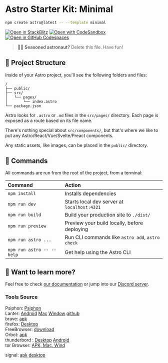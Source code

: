 # Astro Starter Kit: Minimal

```sh
npm create astro@latest -- --template minimal
```

[![Open in StackBlitz](https://developer.stackblitz.com/img/open_in_stackblitz.svg)](https://stackblitz.com/github/withastro/astro/tree/latest/examples/minimal)
[![Open with CodeSandbox](https://assets.codesandbox.io/github/button-edit-lime.svg)](https://codesandbox.io/p/sandbox/github/withastro/astro/tree/latest/examples/minimal)
[![Open in GitHub Codespaces](https://github.com/codespaces/badge.svg)](https://codespaces.new/withastro/astro?devcontainer_path=.devcontainer/minimal/devcontainer.json)

> 🧑‍🚀 **Seasoned astronaut?** Delete this file. Have fun!

## 🚀 Project Structure

Inside of your Astro project, you'll see the following folders and files:

```text
/
├── public/
├── src/
│   └── pages/
│       └── index.astro
└── package.json
```

Astro looks for `.astro` or `.md` files in the `src/pages/` directory. Each page is exposed as a route based on its file name.

There's nothing special about `src/components/`, but that's where we like to put any Astro/React/Vue/Svelte/Preact components.

Any static assets, like images, can be placed in the `public/` directory.

## 🧞 Commands

All commands are run from the root of the project, from a terminal:

| Command                   | Action                                           |
| :------------------------ | :----------------------------------------------- |
| `npm install`             | Installs dependencies                            |
| `npm run dev`             | Starts local dev server at `localhost:4321`      |
| `npm run build`           | Build your production site to `./dist/`          |
| `npm run preview`         | Preview your build locally, before deploying     |
| `npm run astro ...`       | Run CLI commands like `astro add`, `astro check` |
| `npm run astro -- --help` | Get help using the Astro CLI                     |

## 👀 Want to learn more?

Feel free to check [our documentation](https://docs.astro.build) or jump into our [Discord server](https://astro.build/chat).

### Tools Source

Psiphon: [Psiphon](https://s3.amazonaws.com/psiphon/web/mjr4-p23r-puwl/en/download.html#direct)  
Lanter: [Android](https://lantern.io/download?os=android) [Mac](https://lantern.io/download?os=mac) [Window](https://lantern.io/download?os=windows) [github](https://github.com/getlantern/lantern)  
brave: [apk](https://github.com/brave/brave-browser/releases)  
firefox: [Desktop](https://www.mozilla.org/en-US/firefox/all/desktop-release/)  
FreeBrowser: [download](https://freebrowser.org/#stepSection)  
Orbot: [apk](https://orbot.app/en/download/)  
thunderbord : [Desktop](https://www.thunderbird.net/en-US/thunderbird/all/) [Android](https://f-droid.org/packages/net.thunderbird.android/)  
tor Browser: [APK, Mac, Wind](https://www.torproject.org/download/)  

signal: [apk](https://signal.org/android/apk/) [desktop](https://signal.org/download/)  